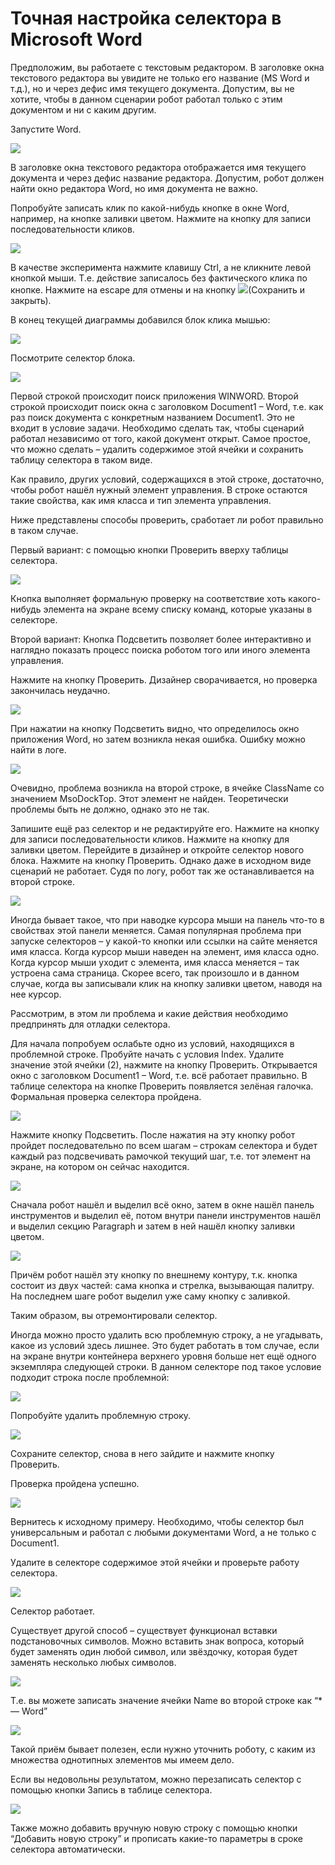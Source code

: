 # Точная настройка селектора в Microsoft Word

Предположим, вы работаете с текстовым редактором. В заголовке окна текстового редактора вы увидите не только его название (MS Word и т.д.), но и через дефис имя текущего документа. Допустим, вы не хотите, чтобы в данном сценарии робот работал только с этим документом и ни с каким другим.

Запустите Word.

![](https://sherparpa.ru/wp-content/uploads/2024/02/zapustite-word.png)

В заголовке окна текстового редактора отображается имя текущего документа и через дефис название редактора. Допустим, робот должен найти окно редактора Word, но имя документа не важно.

Попробуйте записать клик по какой-нибудь кнопке в окне Word, например, на кнопке заливки цветом. Нажмите на кнопку для записи последовательности кликов.

![](https://sherparpa.ru/wp-content/uploads/2024/02/zapis-v-okne-word.png)

В качестве эксперимента нажмите клавишу Ctrl, а не кликните левой кнопкой мыши. Т.е. действие записалось без фактического клика по кнопке. Нажмите на escape для отмены и на кнопку ![](https://sherparpa.ru/wp-content/uploads/2023/11/image124-25w20h-5.png)(Сохранить и закрыть).

В конец текущей диаграммы добавился блок клика мышью:

![](https://sherparpa.ru/wp-content/uploads/2024/02/tekushhaya-diagramma.png)

Посмотрите селектор блока.

![](https://sherparpa.ru/wp-content/uploads/2024/02/selektor-bloka.png)

Первой строкой происходит поиск приложения WINWORD. Второй строкой происходит поиск окна с заголовком Document1 – Word, т.е. как раз поиск документа с конкретным названием Document1. Это не входит в условие задачи. Необходимо сделать так, чтобы сценарий работал независимо от того, какой документ открыт. Самое простое, что можно сделать – удалить содержимое этой ячейки и сохранить таблицу селектора в таком виде.

Как правило, других условий, содержащихся в этой строке, достаточно, чтобы робот нашёл нужный элемент управления. В строке остаются такие свойства, как имя класса и тип элемента управления.

Ниже представлены способы проверить, сработает ли робот правильно в таком случае.

Первый вариант: с помощью кнопки Проверить вверху таблицы селектора.

![](https://sherparpa.ru/wp-content/uploads/2024/02/knopka-proverit.png)

Кнопка выполняет формальную проверку на соответствие хоть какого-нибудь элемента на экране всему списку команд, которые указаны в селекторе.

Второй вариант: Кнопка Подсветить позволяет более интерактивно и наглядно показать процесс поиска роботом того или иного элемента управления.

Нажмите на кнопку Проверить. Дизайнер сворачивается, но проверка закончилась неудачно.

![](https://sherparpa.ru/wp-content/uploads/2024/02/proverka-neudachnoe-zavershenie.png)

При нажатии на кнопку Подсветить видно, что определилось окно приложения Word, но затем возникла некая ошибка. Ошибку можно найти в логе.

![](https://sherparpa.ru/wp-content/uploads/2024/02/log-oshibki.png)

Очевидно, проблема возникла на второй строке, в ячейке ClassName со значением MsoDockTop. Этот элемент не найден. Теоретически проблемы быть не должно, однако это не так.

Запишите ещё раз селектор и не редактируйте его. Нажмите на кнопку для записи последовательности кликов. Нажмите на кнопку для заливки цветом. Перейдите в дизайнер и откройте селектор нового блока. Нажмите на кнопку Проверить. Однако даже в исходном виде сценарий не работает. Судя по логу, робот так же останавливается на второй строке.

![](https://sherparpa.ru/wp-content/uploads/2024/02/oshibka-robota-log.png)

Иногда бывает такое, что при наводке курсора мыши на панель что-то в свойствах этой панели меняется. Самая популярная проблема при запуске селекторов – у какой-то кнопки или ссылки на сайте меняется имя класса. Когда курсор мыши наведен на элемент, имя класса одно. Когда курсор мыши уходит с элемента, имя класса меняется – так устроена сама страница. Скорее всего, так произошло и в данном случае, когда вы записывали клик на кнопку заливки цветом, наводя на нее курсор.

Рассмотрим, в этом ли проблема и какие действия необходимо предпринять для отладки селектора.

Для начала попробуем ослабьте одно из условий, находящихся в проблемной строке. Пробуйте начать с условия Index. Удалите значение этой ячейки (2), нажмите на кнопку Проверить. Открывается окно с заголовком Document1 – Word, т.е. всё работает правильно. В таблице селектора на кнопке Проверить появляется зелёная галочка. Формальная проверка селектора пройдена.

![](https://sherparpa.ru/wp-content/uploads/2024/02/formalnaya-proverka-selektora-projdena.png)

Нажмите кнопку Подсветить. После нажатия на эту кнопку робот пройдет последовательно по всем шагам – строкам селектора и будет каждый раз подсвечивать рамочкой текущий шаг, т.е. тот элемент на экране, на котором он сейчас находится.

![](https://sherparpa.ru/wp-content/uploads/2024/02/shag-raboty-selektora.png)

Сначала робот нашёл и выделил всё окно, затем в окне нашёл панель инструментов и выделил её, потом внутри панели инструментов нашёл и выделил секцию Paragraph и затем в ней нашёл кнопку заливки цветом.

![](https://sherparpa.ru/wp-content/uploads/2024/02/rabota-selektora.png)

Причём робот нашёл эту кнопку по внешнему контуру, т.к. кнопка состоит из двух частей: сама кнопка и стрелка, вызывающая палитру. На последнем шаге робот выделил уже саму кнопку с заливкой.

Таким образом, вы отремонтировали селектор.

Иногда можно просто удалить всю проблемную строку, а не угадывать, какое из условий здесь лишнее. Это будет работать в том случае, если на экране внутри контейнера верхнего уровня больше нет ещё одного экземпляра следующей строки. В данном селекторе под такое условие подходит строка после проблемной:

![](https://sherparpa.ru/wp-content/uploads/2024/02/problemnaya-stroka.png)

Попробуйте удалить проблемную строку.

![](https://sherparpa.ru/wp-content/uploads/2024/02/udalenie-stroki-v-selekte.png)

Сохраните селектор, снова в него зайдите и нажмите кнопку Проверить.

Проверка пройдена успешно.

![](https://sherparpa.ru/wp-content/uploads/2024/02/proverka-projdena.png)

Вернитесь к исходному примеру. Необходимо, чтобы селектор был универсальным и работал с любыми документами Word, а не только с Document1.

Удалите в селекторе содержимое этой ячейки и проверьте работу селектора.

![](https://sherparpa.ru/wp-content/uploads/2024/02/udalenie-soderzhimogo-yachejki.png)

Селектор работает.

Существует другой способ – существует функционал вставки подстановочных символов. Можно вставить знак вопроса, который будет заменять один любой символ, или звёздочку, которая будет заменять несколько любых символов.

![](https://sherparpa.ru/wp-content/uploads/2024/02/vstavka-znaka-voprosa.png)

Т.е. вы можете записать значение ячейки Name во второй строке как “\* — Word”

![](https://sherparpa.ru/wp-content/uploads/2024/02/znachenie-v-yachejke.png)

Такой приём бывает полезен, если нужно уточнить роботу, с каким из множества однотипных элементов мы имеем дело.

Если вы недовольны результатом, можно перезаписать селектор с помощью кнопки Запись в таблице селектора.

![](https://sherparpa.ru/wp-content/uploads/2024/02/perezapisat-selektor.png)

Также можно добавить вручную новую строку с помощью кнопки “Добавить новую строку” и прописать какие-то параметры в сроке селектора автоматически.

<figure><img src="https://sherparpa.ru/wp-content/uploads/2024/02/dobavit-novuyu-stroku.png" alt=""><figcaption></figcaption></figure>
